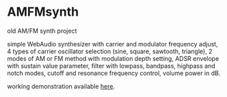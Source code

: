 # AMFMsynth
old AM/FM synth project 

simple WebAudio synthesizer with carrier and modulator frequency adjust, 
4 types of carrier oscillator selection (sine, square, sawtooth, triangle),
2 modes of AM or FM method with modulation depth setting, ADSR envelope
with sustain value parameter, filter with lowpass, bandpass, highpass and
notch modes, cutoff and resonance frequency control, volume power in dB.

working demonstration available <a href = "https://blitwinski.github.io/AMFMsynth/synth.html" target="_blank">here</a>.

